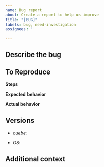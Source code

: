 ```yaml
---
name: Bug report
about: Create a report to help us improve
title: "[BUG]"
labels: bug, need-investigation
assignees: ''

---
```


## Describe the bug
<!-- [MANDATORY] -->
<!-- A clear and concise description of what the bug is. -->

## To Reproduce
<!-- [BEST-EFFORT] -->
**Steps**
<!-- List of steps to reproduce the behavior.-->

**Expected behavior**
<!-- A clear and concise description of what you expected to happen. -->

**Actual behavior**
<!-- A clear and concise description of what actually happened. -->

## Versions
<!-- [MANDATORY] -->
<!-- e.g. 1.0.0-alpha.1, use the content of `cuebe version` -->
 - *cuebe*:
<!-- e.g. macOS 10.14.6 (18G4032) -->
 - *OS*:

## Additional context
<!-- [OPTIONAL] -->
<!-- Add any other context about the problem here. -->
